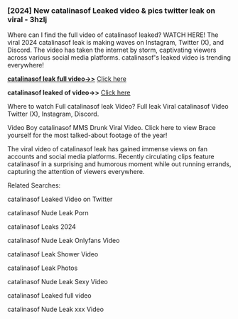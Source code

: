 ### [2024] New catalinasof Leaked video & pics twitter leak on viral - 3hzlj
Where can I find the full video of catalinasof leaked? WATCH HERE! The viral 2024 catalinasof leak is making waves on Instagram, Twitter (X), and Discord. The video has taken the internet by storm, captivating viewers across various social media platforms. catalinasof's leaked video is trending everywhere!


**[catalinasof leak full video->>](http://wildbook.top/wildbook8git)** [Click here](http://wildbook.top/wildbook8git)

**catalinasof leaked of video->>** [Click here](http://wildbook.top/wildbook8git)


Where to watch Full catalinasof leak Video? Full leak Viral catalinasof Video Twitter (X), Instagram, Discord.

Video Boy catalinasof MMS Drunk Viral Video. Click here to view Brace yourself for the most talked-about footage of the year!

The viral video of catalinasof leak has gained immense views on fan accounts and social media platforms. Recently circulating clips feature catalinasof in a surprising and humorous moment while out running errands, capturing the attention of viewers everywhere.


Related Searches:

catalinasof Leaked Video on Twitter

catalinasof Nude Leak Porn

catalinasof Leaks 2024

catalinasof Nude Leak Onlyfans Video

catalinasof Leak Shower Video

catalinasof Leak Photos

catalinasof Nude Leak Sexy Video

catalinasof Leaked full video

catalinasof Nude Leak xxx Video


